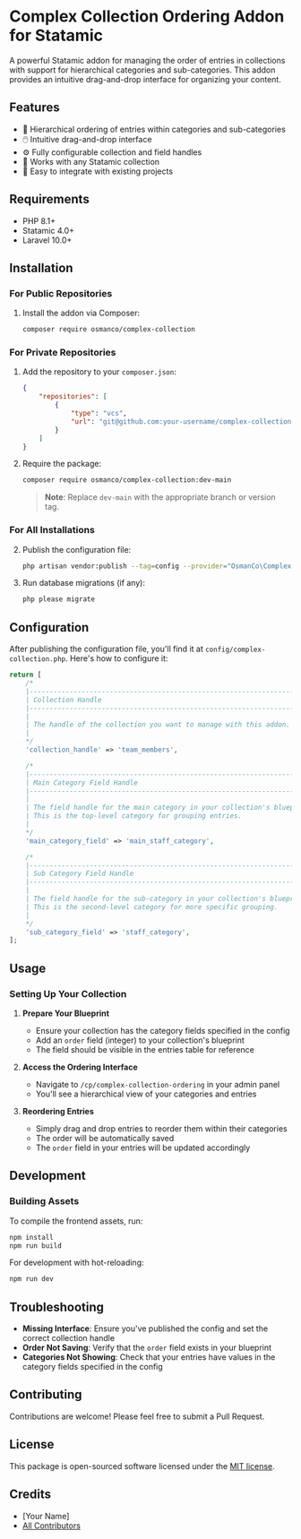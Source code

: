 # Complex Collection Ordering Addon for Statamic

A powerful Statamic addon for managing the order of entries in collections with support for hierarchical categories and sub-categories. This addon provides an intuitive drag-and-drop interface for organizing your content.

## Features

- 🎯 Hierarchical ordering of entries within categories and sub-categories
- 🖱️ Intuitive drag-and-drop interface
- ⚙️ Fully configurable collection and field handles
- 🔄 Works with any Statamic collection
- 🚀 Easy to integrate with existing projects

## Requirements

- PHP 8.1+
- Statamic 4.0+
- Laravel 10.0+

## Installation

### For Public Repositories

1. Install the addon via Composer:
   ```bash
   composer require osmanco/complex-collection
   ```

### For Private Repositories

1. Add the repository to your `composer.json`:
   ```json
   {
       "repositories": [
           {
               "type": "vcs",
               "url": "git@github.com:your-username/complex-collection-ordering.git"
           }
       ]
   }
   ```

2. Require the package:
   ```bash
   composer require osmanco/complex-collection:dev-main
   ```
   
   > **Note**: Replace `dev-main` with the appropriate branch or version tag.

### For All Installations

2. Publish the configuration file:
   ```bash
   php artisan vendor:publish --tag=config --provider="OsmanCo\ComplexCollection\ServiceProvider"
   ```

3. Run database migrations (if any):
   ```bash
   php please migrate
   ```

## Configuration

After publishing the configuration file, you'll find it at `config/complex-collection.php`. Here's how to configure it:

```php
return [
    /*
    |--------------------------------------------------------------------------
    | Collection Handle
    |--------------------------------------------------------------------------
    |
    | The handle of the collection you want to manage with this addon.
    |
    */
    'collection_handle' => 'team_members',

    /*
    |--------------------------------------------------------------------------
    | Main Category Field Handle
    |--------------------------------------------------------------------------
    |
    | The field handle for the main category in your collection's blueprint.
    | This is the top-level category for grouping entries.
    |
    */
    'main_category_field' => 'main_staff_category',

    /*
    |--------------------------------------------------------------------------
    | Sub Category Field Handle
    |--------------------------------------------------------------------------
    |
    | The field handle for the sub-category in your collection's blueprint.
    | This is the second-level category for more specific grouping.
    |
    */
    'sub_category_field' => 'staff_category',
];
```

## Usage

### Setting Up Your Collection

1. **Prepare Your Blueprint**
   - Ensure your collection has the category fields specified in the config
   - Add an `order` field (integer) to your collection's blueprint
   - The field should be visible in the entries table for reference

2. **Access the Ordering Interface**
   - Navigate to `/cp/complex-collection-ordering` in your admin panel
   - You'll see a hierarchical view of your categories and entries

3. **Reordering Entries**
   - Simply drag and drop entries to reorder them within their categories
   - The order will be automatically saved
   - The `order` field in your entries will be updated accordingly

## Development

### Building Assets

To compile the frontend assets, run:

```bash
npm install
npm run build
```

For development with hot-reloading:

```bash
npm run dev
```

## Troubleshooting

- **Missing Interface**: Ensure you've published the config and set the correct collection handle
- **Order Not Saving**: Verify that the `order` field exists in your blueprint
- **Categories Not Showing**: Check that your entries have values in the category fields specified in the config

## Contributing

Contributions are welcome! Please feel free to submit a Pull Request.

## License

This package is open-sourced software licensed under the [MIT license](https://opensource.org/licenses/MIT).

## Credits

- [Your Name]
- [All Contributors](../../contributors)
